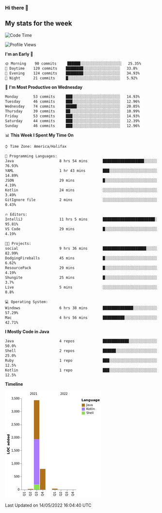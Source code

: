 ### Hi there 👋

## My stats for the week
<!--START_SECTION:waka-->
![Code Time](http://img.shields.io/badge/Code%20Time-195%20hrs%2049%20mins-blue)

![Profile Views](http://img.shields.io/badge/Profile%20Views-1-blue)

**I'm an Early 🐤** 

```text
🌞 Morning    90 commits     ██████░░░░░░░░░░░░░░░░░░░   25.35% 
🌆 Daytime    120 commits    ████████░░░░░░░░░░░░░░░░░   33.8% 
🌃 Evening    124 commits    ████████░░░░░░░░░░░░░░░░░   34.93% 
🌙 Night      21 commits     █░░░░░░░░░░░░░░░░░░░░░░░░   5.92%

```
📅 **I'm Most Productive on Wednesday** 

```text
Monday       53 commits     ███░░░░░░░░░░░░░░░░░░░░░░   14.93% 
Tuesday      46 commits     ███░░░░░░░░░░░░░░░░░░░░░░   12.96% 
Wednesday    74 commits     █████░░░░░░░░░░░░░░░░░░░░   20.85% 
Thursday     39 commits     ██░░░░░░░░░░░░░░░░░░░░░░░   10.99% 
Friday       53 commits     ███░░░░░░░░░░░░░░░░░░░░░░   14.93% 
Saturday     44 commits     ███░░░░░░░░░░░░░░░░░░░░░░   12.39% 
Sunday       46 commits     ███░░░░░░░░░░░░░░░░░░░░░░   12.96%

```


📊 **This Week I Spent My Time On** 

```text
⌚︎ Time Zone: America/Halifax

💬 Programming Languages: 
Java                     8 hrs 54 mins       ███████████████████░░░░░░   76.93% 
YAML                     1 hr 43 mins        ███░░░░░░░░░░░░░░░░░░░░░░   14.89% 
JSON                     29 mins             █░░░░░░░░░░░░░░░░░░░░░░░░   4.19% 
Kotlin                   24 mins             ░░░░░░░░░░░░░░░░░░░░░░░░░   3.49% 
GitIgnore file           2 mins              ░░░░░░░░░░░░░░░░░░░░░░░░░   0.43%

🔥 Editors: 
IntelliJ                 11 hrs 5 mins       ████████████████████████░   95.81% 
VS Code                  29 mins             █░░░░░░░░░░░░░░░░░░░░░░░░   4.19%

🐱‍💻 Projects: 
social                   9 hrs 36 mins       ████████████████████░░░░░   82.99% 
DodgingFireballs         45 mins             █░░░░░░░░░░░░░░░░░░░░░░░░   6.62% 
ResourcePack             29 mins             █░░░░░░░░░░░░░░░░░░░░░░░░   4.19% 
Shungite                 25 mins             █░░░░░░░░░░░░░░░░░░░░░░░░   3.7% 
Live                     5 mins              ░░░░░░░░░░░░░░░░░░░░░░░░░   0.8%

💻 Operating System: 
Windows                  6 hrs 38 mins       ██████████████░░░░░░░░░░░   57.29% 
Mac                      4 hrs 56 mins       ██████████░░░░░░░░░░░░░░░   42.71%

```

**I Mostly Code in Java** 

```text
Java                     4 repos             ████████████░░░░░░░░░░░░░   50.0% 
Shell                    2 repos             ██████░░░░░░░░░░░░░░░░░░░   25.0% 
Ruby                     1 repo              ███░░░░░░░░░░░░░░░░░░░░░░   12.5% 
Kotlin                   1 repo              ███░░░░░░░░░░░░░░░░░░░░░░   12.5%

```


**Timeline**

![Chart not found](https://raw.githubusercontent.com/lyndseyy/lyndseyy/main/charts/bar_graph.png) 


 Last Updated on 14/05/2022 16:04:40 UTC
<!--END_SECTION:waka-->
